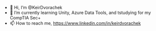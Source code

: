 - 👋 Hi, I’m @KeirDvorachek
- 🌱 I’m currently learning Unity, Azure Data Tools, and tstudying for my CompTIA Sec+
- 📫 How to reach me, https://www.linkedin.com/in/keirdvorachek

<!---
KeirDvorachek/KeirDvorachek is a ✨ special ✨ repository because its `README.md` (this file) appears on your GitHub profile.
You can click the Preview link to take a look at your changes.
--->
